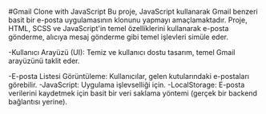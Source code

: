 
#Gmail Clone with JavaScript
Bu proje, JavaScript kullanarak Gmail benzeri basit bir e-posta uygulamasının klonunu yapmayı amaçlamaktadır. Proje, HTML, SCSS ve JavaScript'in temel özelliklerini kullanarak e-posta gönderme, alıcıya mesaj gönderme gibi temel işlevleri simüle eder.

-Kullanıcı Arayüzü (UI): Temiz ve kullanıcı dostu tasarım, temel Gmail arayüzünü taklit eder.

-E-posta Listesi Görüntüleme: Kullanıcılar, gelen kutularındaki e-postaları görebilir.
-JavaScript: Uygulama işlevselliği için. 
-LocalStorage: E-posta verilerini kaydetmek için basit bir veri saklama yöntemi (gerçek bir backend bağlantısı yerine).
